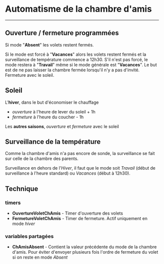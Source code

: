 # Automatisme de la chambre d'amis
-----

## Ouverture / fermeture programmées

Si mode "**Absent**" les volets restent fermés.

Si le mode est forcé à "**Vacances**" alors les volets restent fermés et la surveillance de température commence a 12h30.
S'il n'est pas forcé, le mode restera à "**Travail**" même si le mode générale est "**Vacances**". Le but est de ne pas laisser la chambre fermée lorsqu'il n'y a pas d'invité.
Fermeture avec le soleil.

## Soleil

L'**hiver**, dans le but d'économiser le chauffage
- *ouverture* à l'heure de lever du soleil + 1h 
- *fermeture* à l'heure du coucher - 1h

Les **autres saisons**, *ouverture* et *fermeture* avec le soleil

## Surveillance de la température

Comme la chambre d'amis n'a pas encore de sonde, la surveillance se fait sur celle de la chambre des parents.

Surveillance en dehors de l'*Hiver*, il faut que le mode soit *Travail* (début de surveillance à l'heure standard) ou *Vacances* (début à 12h30).

## Technique

### timers
- **OuvertureVoletChAmis** - Timer d'ouverture des volets
- **FermetureVoletChAmis** - Timer de fermeture. Actif uniquement en mode *hiver*
### variables partagées
- **ChAmisAbsent** - Contient la valeur précédente du mode de la chambre d'amis. Pour éviter d'envoyer plusieurs fois l'ordre de fermeture du volet si on reste en mode *Absent*

